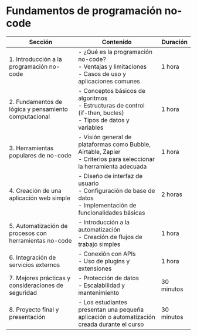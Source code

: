 # Fundamentos de programación no-code

| Sección | Contenido | Duración |
|-|-|-|
| 1. Introducción a la programación no-code | - ¿Qué es la programación no-code?<br>- Ventajas y limitaciones<br>- Casos de uso y aplicaciones comunes | 1 hora |
| 2. Fundamentos de lógica y pensamiento computacional | - Conceptos básicos de algoritmos<br>- Estructuras de control (if-then, bucles)<br>- Tipos de datos y variables | 1 hora |
| 3. Herramientas populares de no-code | - Visión general de plataformas como Bubble, Airtable, Zapier<br>- Criterios para seleccionar la herramienta adecuada | 1 hora |
| 4. Creación de una aplicación web simple | - Diseño de interfaz de usuario<br>- Configuración de base de datos<br>- Implementación de funcionalidades básicas | 2 horas |
| 5. Automatización de procesos con herramientas no-code | - Introducción a la automatización<br>- Creación de flujos de trabajo simples | 1 hora |
| 6. Integración de servicios externos | - Conexión con APIs<br>- Uso de plugins y extensiones | 1 hora |
| 7. Mejores prácticas y consideraciones de seguridad | - Protección de datos<br>- Escalabilidad y mantenimiento | 30 minutos |
| 8. Proyecto final y presentación | - Los estudiantes presentan una pequeña aplicación o automatización creada durante el curso | 30 minutos |
